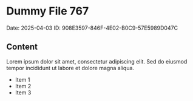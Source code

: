 # Dummy File 767

Date: 2025-04-03
ID: 908E3597-846F-4E02-B0C9-57E5989D047C

## Content

Lorem ipsum dolor sit amet, consectetur adipiscing elit.
Sed do eiusmod tempor incididunt ut labore et dolore magna aliqua.

* Item 1
* Item 2
* Item 3
